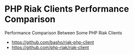 # PHP Riak Clients Performance Comparison


Performance Comparison Between Some PHP Riak Clients

* https://github.com/basho/riak-php-client
* https://github.com/php-riak/riak-client
